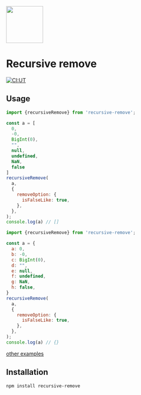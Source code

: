 <img width="100" src="https://user-images.githubusercontent.com/37785038/174469328-06db9732-6873-45bb-b4ed-a60540eec0af.svg"/>

# Recursive remove

[![CI:UT](https://github.com/kajirikajiri/recursive-remove/actions/workflows/npm-publish.yml/badge.svg)](https://github.com/kajirikajiri/recursive-remove/actions/workflows/npm-publish.yml)

## Usage
```javascript
import {recursiveRemove} from 'recursive-remove';

const a = [
  0,
  -0,
  BigInt(0),
  "",
  null,
  undefined,
  NaN,
  false
]
recursiveRemove(
  a,
  {
    removeOption: {
      isFalseLike: true,
    },
  },
);
console.log(a) // []
```

```javascript
import {recursiveRemove} from 'recursive-remove';

const a = {
  a: 0,
  b: -0,
  c: BigInt(0),
  d: "",
  e: null,
  f: undefined,
  g: NaN,
  h: false,
}
recursiveRemove(
  a,
  {
    removeOption: {
      isFalseLike: true,
    },
  },
);
console.log(a) // {}
```

[other examples](https://github.com/kajirikajiri/recursive-remove/blob/main/src/index.test.ts)

## Installation
```sh
npm install recursive-remove
```
